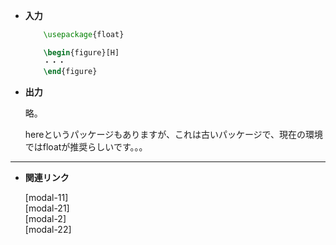 <!--8-->
<!--好きな位置に図表を配置(floatパッケージ)-->

- **入力**

    ```latex
        \usepackage{float} 

        \begin{figure}[H]
        ・・・
        \end{figure}
    ```


- **出力**
    
    略。
    
    <aside class="bulb">
    <div>
    hereというパッケージもありますが、これは古いパッケージで、現在の環境ではfloatが推奨らしいです。。。    
    </div>
    </aside>
    

---

- **関連リンク**

    <div class="related-link-wrapper">
        [modal-11]<!--図挿入(figure環境)--><br>
        [modal-21]<!--(マクロ)シンプルに図を貼る--><br>
        [modal-2]<!--表挿入(tabular環境)--><br>
        [modal-22]<!--Excel等で作った表をTeXに挿入-->
    </div>